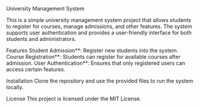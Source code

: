  University Management System

This is a simple university management system project that allows students to register for courses, manage admissions, and other features. The system supports user authentication and provides a user-friendly interface for both students and administrators.

 Features
Student Admission**: Register new students into the system.
Course Registration**: Students can register for available courses after admission.
User Authentication**: Ensures that only registered users can access certain features.

 Installation
Clone the repository and use the provided files to run the system locally.

 License
This project is licensed under the MIT License.
